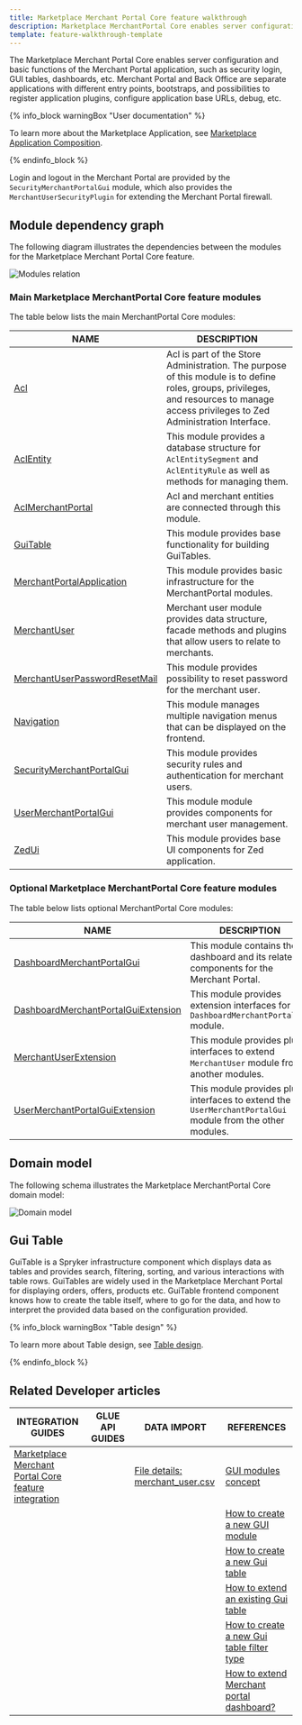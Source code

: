 ```yaml
---
title: Marketplace Merchant Portal Core feature walkthrough
description: Marketplace MerchantPortal Core enables server configuration and the basic functionality of the Merchant Portal such as security login.
template: feature-walkthrough-template
---
```


The Marketplace Merchant Portal Core enables server configuration and basic functions of the Merchant Portal application, such as security login, GUI tables, dashboards, etc. Merchant Portal and Back Office are separate applications with different entry points, bootstraps, and possibilities to register application plugins, configure application base URLs, debug, etc.

{% info_block warningBox "User documentation" %}

To learn more about the Marketplace Application, see [Marketplace Application Composition](/docs/marketplace/dev/architecture-overview/marketplace-application-composition.html).

{% endinfo_block %}

Login and logout in the Merchant Portal are provided by the `SecurityMerchantPortalGui` module, which also provides the `MerchantUserSecurityPlugin` for extending the Merchant Portal firewall.

## Module dependency graph

The following diagram illustrates the dependencies between the modules for the Marketplace Merchant Portal Core feature.

![Modules relation](https://confluence-connect.gliffy.net/embed/image/2e0be237-6e7b-4488-8d4b-811707c14ea0.png?utm_medium=live&utm_source=custom)


### Main Marketplace MerchantPortal Core feature modules

The table below lists the main MerchantPortal Core modules:

| NAME | DESCRIPTION |
| -------------- | ------------------ |
| [Acl](https://github.com/spryker/acl) | Acl is part of the Store Administration. The purpose of this module is to define roles, groups, privileges, and resources to manage access privileges to Zed Administration Interface.   |
| [AclEntity](https://github.com/spryker/acl-entity) | This module provides a database structure for `AclEntitySegment` and `AclEntityRule` as well as methods for managing them.   |
| [AclMerchantPortal](https://github.com/spryker/acl-merchant-portal) | Acl and merchant entities are connected through this module.   |
| [GuiTable](https://github.com/spryker/gui-table) | This module provides base functionality for building GuiTables.    |
| [MerchantPortalApplication](https://github.com/spryker/merchant-portal-application) | This module provides basic infrastructure for the MerchantPortal modules.   |
| [MerchantUser](https://github.com/spryker/merchant-user) | Merchant user module provides data structure, facade methods and plugins  that allow users to relate to merchants.  |
| [MerchantUserPasswordResetMail](https://github.com/spryker/merchant-user-password-reset-mail) | This module provides possibility to reset password for the merchant user.   |
| [Navigation](https://github.com/spryker/navigation) | This module manages multiple navigation menus that can be displayed on the frontend.   |
| [SecurityMerchantPortalGui](https://github.com/spryker/security-merchant-portal-gui) | This module provides security rules and authentication for merchant users.   |
| [UserMerchantPortalGui](https://github.com/spryker/user-merchant-portal-gui) | This module module provides components for merchant user management.    |
| [ZedUi](https://github.com/spryker/zed-ui) | This module provides base UI components for Zed application.   |

### Optional Marketplace MerchantPortal Core feature modules

The table below lists optional MerchantPortal Core modules:

| NAME | DESCRIPTION |
| -------------------- | --------------------- |
| [DashboardMerchantPortalGui](https://github.com/spryker/dashboard-merchant-portal-gui) | This module contains the dashboard and its related components for the Merchant Portal.  |
| [DashboardMerchantPortalGuiExtension](https://github.com/spryker/dashboard-merchant-portal-gui-extension) | This module provides extension interfaces for the `DashboardMerchantPortalGui` module.|
| [MerchantUserExtension](https://github.com/spryker/merchant-user-extension) | This module provides plugin interfaces to extend `MerchantUser` module from another modules.  |
| [UserMerchantPortalGuiExtension](https://github.com/spryker/user-merchant-portal-gui-extension) | This module provides plugin interfaces to extend the `UserMerchantPortalGui` module from the other modules.

## Domain model

The following schema illustrates the Marketplace MerchantPortal Core domain model:

![Domain model](https://confluence-connect.gliffy.net/embed/image/2f5bae0d-8b37-45f5-ad08-06ca5c0c562d.png?utm_medium=live&utm_source=custom)

## Gui Table

GuiTable is a Spryker infrastructure component which displays data as tables and provides search, filtering, sorting, and various interactions with table rows.
GuiTables are widely used in the Marketplace Merchant Portal for displaying orders, offers, products etc.
GuiTable frontend component knows how to create the table itself, where to go for the data, and how to interpret the provided data based on the configuration provided.

{% info_block warningBox "Table design" %}

To learn more about Table design, see [Table design](/docs/marketplace/dev/front-end/table-design/).

{% endinfo_block %}

## Related Developer articles

|INTEGRATION GUIDES  |GLUE API GUIDES  |DATA IMPORT  | REFERENCES  |
|---------|---------|---------|--------|
| [Marketplace Merchant Portal Core feature integration](/docs/marketplace/dev/feature-integration-guides/202108.0/marketplace-merchant-portal-core-feature-integration.html)          |          | [File details: merchant_user.csv](/docs/marketplace/dev/data-import/202108.0/file-details-merchant-user.csv)           | [GUI modules concept](/docs/marketplace/dev/back-end/marketplace-merchant-portal-core-feature/gui-modules-concept.html) |
|        |          |          | [How to create a new GUI module](/docs/marketplace/dev/howtos/how-to-create-gui-module.html)  |
|        |          |          | [How to create a new Gui table](/docs/marketplace/dev/howtos/how-to-create-gui-table.html)  |
|        |          |          | [How to extend an existing Gui table](/docs/marketplace/dev/howtos/how-to-extend-gui-table.html)  |
|        |          |          | [How to create a new Gui table filter type](/docs/marketplace/dev/howtos/how-to-add-new-filter-type.html)  |
|        |          |          | [How to extend Merchant portal dashboard?](/docs/marketplace/dev/howtos/how-to-extend-merchant-portal-dashboard.html)  |
